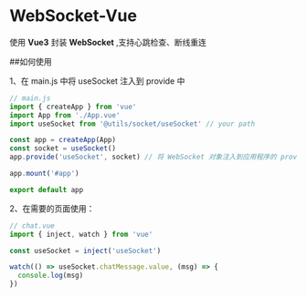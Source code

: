 # WebSocket-Vue
使用 **Vue3** 封装 **WebSocket** ,支持心跳检查、断线重连



##如何使用

1、在 main.js 中将 useSocket 注入到 provide 中

```javascript
// main.js
import { createApp } from 'vue'
import App from './App.vue'
import useSocket from '@utils/socket/useSocket' // your path

const app = createApp(App)
const socket = useSocket()
app.provide('useSocket', socket) // 将 WebSocket 对象注入到应用程序的 provide 中

app.mount('#app')

export default app
```

2、在需要的页面使用：

```javascript
// chat.vue
import { inject, watch } from 'vue'

const useSocket = inject('useSocket')

watch(() => useSocket.chatMessage.value, (msg) => {
  console.log(msg)
})
```

